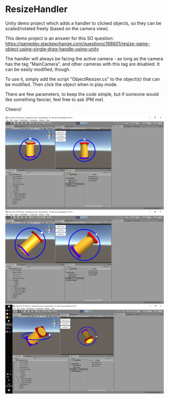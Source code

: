 # ResizeHandler

Unity demo project which adds a handler to clicked objects, so they can be scaled/rotated freely (based on the camera view).

This demo project is an answer for this SO question:
https://gamedev.stackexchange.com/questions/168601/resize-game-object-using-single-drag-handle-using-unity

The handler will always be facing the active camera - as long as the camera has the tag "MainCamera", and other cameras with this 
tag are disabled. It can be easily modified, though.

To use it, simply add the script "ObjectResizer.cs" to the object(s) that can be modified. Then click the object when in play mode.

There are few parameters, to keep the code simple, but if someone would like something fancier, feel free to ask (PM me).

Cheers!

![Main camera, not clicked](Screenshot_1.png)
![Main camera, clicked](Screenshot_2.png)
![Top camera, not clicked](Screenshot_3.png)
